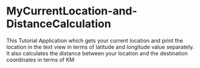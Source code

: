 # MyCurrentLocation-and-DistanceCalculation
This Tutorial Application which gets your current location and print the location in the text view in terms of latitude and longitude value separately. It also calculates the distance between your location and the destination coordinates in terms of KM 
